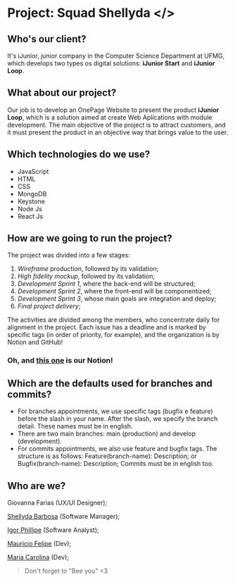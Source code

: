 # Project: Squad Shellyda </>

## Who's our client? 

It's iJunior, junior company in the Computer Science Department at UFMG, which develops two types os digital solutions: **iJunior Start** and **iJunior Loop**.

## What about our project? 

Our job is to develop an OnePage Website to present the product **iJunior Loop**, which is a solution aimed at create Web Aplications with module development. The main objective of the project is to attract customers, and it must present the product in an objective way that brings value to the user.

## Which technologies do we use?

- JavaScript
- HTML
- CSS
- MongoDB
- Keystone
- Node Js
- React Js

## How are we going to run the project?

The project was divided into a few stages:

1. *Wireframe* production, followed by its validation;
2. *High fidelity mockup*, followed by its validation;
3. *Development Sprint 1*, where the back-end will be structured;
4. *Development Sprint 2*, where the front-end will be componentized;
5. *Development Sprint 3*, whose main goals are integration and deploy;
6. *Final project delivery*;

The activities are divided among the members, who concentrate daily for alignment in the project. Each issue has a deadline and is marked by specific tags (in order of priority, for example), and the organization is by Notion and GitHub!

### Oh, and [this one](https://www.notion.so/citiufpe/Squad-Shellyda-7685d1b80c0e4f589feeaba891aecd31) is our Notion!

## Which are the defaults used for branches and commits?

- For branches appointments, we use specific tags (bugfix e feature) before the slash in your name. After the slash, we specify the branch detail. These names must be in english.
- There are two main branches: main (production) and develop (development).
- For commits appointments, we also use feature and bugfix tags. The structure is as follows: Feature(branch-name): Description; or Bugfix(branch-name): Description; Commits must be in english too.

## Who are we?

Giovanna Farias (UX/UI Designer);

[Shellyda Barbosa](https://github.com/Shellyda) (Software Manager);

[Igor Phillipe](https://github.com/IgrPhillipe) (Software Analyst);

[Mauricio Felipe](https://github.com/MauricioFGF%22%3E) (Dev);

[Maria Carolina](https://github.com/CarolinaBerrafato) (Dev);

> Don't forget to "Bee you" <3